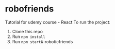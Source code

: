 # robofriends
Tutorial for udemy course - React
To run the project:

1. Clone this repo
2. Run `npm install`
3. Run `npm start`# roboticfriends
